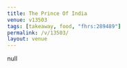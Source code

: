 ```yaml
---
title: The Prince Of India
venue: v13503
tags: [takeaway, food, "fhrs:289489"]
permalink: /v/13503/
layout: venue
---
```

null